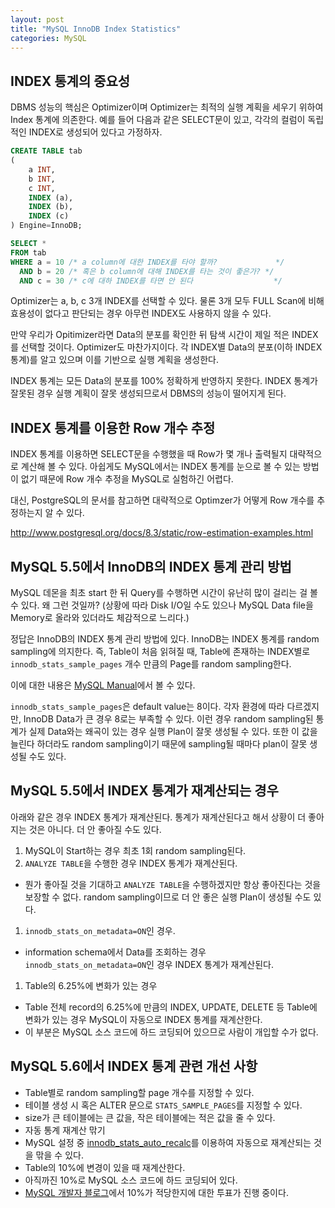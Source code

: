 ```yaml
---
layout: post
title: "MySQL InnoDB Index Statistics"
categories: MySQL
---
```


## INDEX 통계의 중요성

DBMS 성능의 핵심은 Optimizer이며 Optimizer는 최적의 실행 계획을 세우기 위하여 Index 통계에 의존한다. 예를 들어 다음과 같은 SELECT문이 있고, 각각의 컬럼이 독립적인 INDEX로 생성되어 있다고 가정하자.

```sql
CREATE TABLE tab
(
    a INT,
    b INT,
    c INT,
    INDEX (a),
    INDEX (b),
    INDEX (c)
) Engine=InnoDB;

SELECT *
FROM tab
WHERE a = 10 /* a column에 대한 INDEX를 타야 할까?             */
  AND b = 20 /* 혹은 b column에 대해 INDEX를 타는 것이 좋은가? */
  AND c = 30 /* c에 대하 INDEX를 타면 안 된다                  */
```

Optimizer는 a, b, c 3개 INDEX를 선택할 수 있다. 물론 3개 모두 FULL Scan에 비해 효용성이 없다고 판단되는 경우 아무런 INDEX도 사용하지 않을 수 있다.

만약 우리가 Opitimizer라면 Data의 분포를 확인한 뒤 탐색 시간이 제일 적은 INDEX를 선택할 것이다. Optimizer도 마찬가지이다. 각 INDEX별 Data의 분포(이하 INDEX 통계)를 알고 있으며 이를 기반으로 실행 계획을 생성한다.

INDEX 통계는 모든 Data의 분포를 100% 정확하게 반영하지 못한다. INDEX 통계가 잘못된 경우 실행 계획이 잘못 생성되므로서 DBMS의 성능이 떨어지게 된다.

## INDEX 통계를 이용한 Row 개수 추정

INDEX 통계를 이용하면 SELECT문을 수행했을 때 Row가 몇 개나 출력될지 대략적으로 계산해 볼 수 있다. 아쉽게도 MySQL에서는 INDEX 통계를 눈으로 볼 수 있는 방법이 없기 때문에 Row 개수 추정을 MySQL로 실험하긴 어렵다.

대신, PostgreSQL의 문서를 참고하면 대략적으로 Optimzer가 어떻게 Row 개수를 추정하는지 알 수 있다.

http://www.postgresql.org/docs/8.3/static/row-estimation-examples.html

## MySQL 5.5에서 InnoDB의 INDEX 통계 관리 방법

MySQL 데몬을 최초 start 한 뒤 Query를 수행하면 시간이 유난히 많이 걸리는 걸 볼 수 있다. 왜 그런 것일까? (상황에 따라 Disk I/O일 수도 있으나 MySQL Data file을 Memory로 올라와 있더라도 체감적으로 느리다.)

정답은 InnoDB의 INDEX 통계 관리 방법에 있다. InnoDB는 INDEX 통계를 random sampling에 의지한다. 즉, Table이 처음 읽혀질 때, Table에 존재하는 INDEX별로 `innodb_stats_sample_pages` 개수 만큼의 Page를 random sampling한다.

이에 대한 내용은 [MySQL Manual][1]에서 볼 수 있다.


`innodb_stats_sample_pages`은 default value는 8이다. 각자 환경에 따라 다르겠지만, InnoDB Data가 큰 경우 8로는 부족할 수 있다. 이런 경우 random sampling된 통계가 실제 Data와는 왜곡이 있는 경우 실행 Plan이 잘못 생성될 수 있다. 또한 이 값을 늘린다 하더라도 random sampling이기 때문에 sampling될 때마다 plan이 잘못 생성될 수도 있다.

## MySQL 5.5에서 INDEX 통계가 재계산되는 경우

아래와 같은 경우 INDEX 통계가 재계산된다. 통계가 재계산된다고 해서 상황이 더 좋아지는 것은 아니다. 더 안 좋아질 수도 있다.

1. MySQL이 Start하는 경우 최초 1회 random sampling된다.
1. `ANALYZE TABLE`을 수행한 경우 INDEX 통계가 재계산된다.
 - 뭔가 좋아질 것을 기대하고 `ANALYZE TABLE`을 수행하겠지만 항상 좋아진다는 것을 보장할 수 없다. random sampling이므로 더 안 좋은 실행 Plan이 생성될 수도 있다.
1. `innodb_stats_on_metadata=ON`인 경우.
 - information schema에서 Data를 조회하는 경우 `innodb_stats_on_metadata=ON`인 경우 INDEX 통계가 재계산된다.
1. Table의 6.25%에 변화가 있는 경우
 - Table 전체 record의 6.25%에 만큼의 INDEX, UPDATE, DELETE 등 Table에 변화가 있는 경우 MySQL이 자동으로 INDEX 통계를 재계산한다.
 - 이 부분은 MySQL 소스 코드에 하드 코딩되어 있으므로 사람이 개입할 수가 없다.

## MySQL 5.6에서 INDEX 통계 관련 개선 사항

- Table별로 random sampling할 page 개수를 지정할 수 있다.
 - 테이블 생성 시 혹은 ALTER 문으로 `STATS_SAMPLE_PAGES`를 지정할 수 있다.
 - size가 큰 테이블에는 큰 값을, 작은 테이블에는 적은 값을 줄 수 있다.
- 자동 통계 재계산 맊기
 - MySQL 설정 중 [innodb_stats_auto_recalc][2]를 이용하여 자동으로 재계산되는 것을 맊을 수 있다.
- Table의 10%에 변경이 있을 때 재계산한다.
 - 아직까진 10%로 MySQL 소스 코드에 하드 코딩되어 있다.
 - [MySQL 개발자 블로그][3]에서 10%가 적당한지에 대한 투표가 진행 중이다.


[1]: https://dev.mysql.com/doc/refman/5.5/en/innodb-statistics-estimation.html
[2]: http://dev.mysql.com/doc/refman/5.6/en/innodb-parameters.html#sysvar_innodb_stats_auto_recalc
[3]: http://mysqlserverteam.com/some-bits-about-index-statistics-in-innodb/
